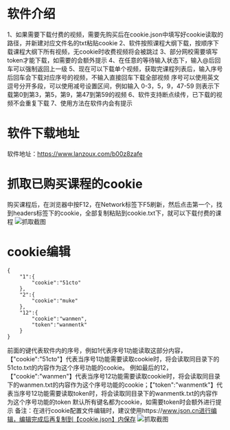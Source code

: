 # 软件介绍
1、如果需要下载付费的视频，需要先购买后在cookie.json中填写好cookie读取的路径，并新建对应文件名的txt粘贴cookie
2、软件按照课程大纲下载，按顺序下载课程大纲下所有视频，无cookie时收费视频将会被跳过
3、部分网校需要填写token才能下载，如需要的会额外提示
4、在任意的等待输入状态下，输入@后回车可以强制返回上一级
5、现在可以下载单个视频，获取完课程列表后，输入序号后回车会下载对应序号的视频，不输入直接回车下载全部视频
序号可以使用英文逗号分开多段，可以使用减号设置区间，例如输入 0-3，5，9，47-59
则表示下载第0到第3，第5，第9，第47到第59的视频
6、软件支持断点续传，已下载的视频不会重复下载
7、使用方法在软件内会有提示


# 软件下载地址
软件地址：https://www.lanzoux.com/b00z8zafe

# 抓取已购买课程的cookie
购买课程后，在浏览器中按F12，在Network标签下F5刷新，然后点击第一个，找到headers标签下的cookie，全部复制粘贴到cookie.txt下，就可以下载付费的课程
![抓取截图](https://attach.52pojie.cn/forum/202009/19/211335u7f6s7qy1fhuurr4.jpg)  

# cookie编辑
```
{
    "1":{
        "cookie":"51cto"
    },
    "2":{
        "cookie":"muke"
    },
    "12":{
        "cookie":"wanmen",
        "token":"wanmentk"
    }
}
```
前面的键代表软件内的序号，例如1代表序号1功能读取这部分内容，【"cookie":"51cto"】代表当序号1功能需要读取cookie时，将会读取同目录下的51cto.txt的内容作为这个序号功能的cookie。
例如最后的12，【"cookie":"wanmen"】代表当序号12功能需要读取cookie时，将会读取同目录下的wanmen.txt的内容作为这个序号功能的cookie；【"token":"wanmentk"】代表当序号12功能需要读取token时，将会读取同目录下的wanmentk.txt的内容作为这个序号功能的token
默认所有键名都为cookie，如需要token时会额外进行提示
备注：在进行cookie配置文件编辑时，建议使用https://www.json.cn进行编辑，编辑完成后再复制到【cookie.json】内保存
![抓取截图](https://attach.52pojie.cn/forum/202011/11/200938c6053573mmm3m5yw.jpg)  
